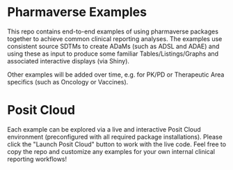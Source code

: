 # Pharmaverse Examples
This repo contains end-to-end examples of using pharmaverse packages together to achieve common clinical reporting analyses.
The examples use consistent source SDTMs to create ADaMs (such as ADSL and ADAE) and using these as input to produce some familiar
Tables/Listings/Graphs and associated interactive displays (via Shiny).

Other examples will be added over time, e.g. for PK/PD or Therapeutic Area specifics (such as Oncology or Vaccines).

# Posit Cloud
Each example can be explored via a live and interactive Posit Cloud environment (preconfigured with all required package installations).
Please click the "Launch Posit Cloud" button to work with the live code.
Feel free to copy the repo and customize any examples for your own internal clinical reporting workflows!

